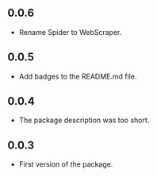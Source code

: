 ## 0.0.6

- Rename Spider to WebScraper.

## 0.0.5

- Add badges to the README.md file.

## 0.0.4

- The package description was too short.

## 0.0.3

- First version of the package.